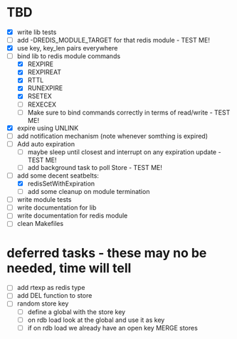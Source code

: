# TBD
- [X] write lib tests
- [ ] add -DREDIS_MODULE_TARGET for that redis module - TEST ME!
- [X] use key, key_len pairs everywhere
- [ ] bind lib to redis module commands
    - [X] REXPIRE
    - [X] REXPIREAT
    - [X] RTTL
    - [X] RUNEXPIRE
    - [X] RSETEX
    - [ ] REXECEX
    - [ ] Make sure to bind commands correctly in terms of read/write  - TEST ME!
- [X] expire using UNLINK
- [ ] add notification mechanism (note whenever somthing is expired)
- [ ] Add auto expiration
    - [ ] maybe sleep until closest and interrupt on any expiration update - TEST ME!
    - [ ] add background task to poll Store - TEST ME!
- [ ] add some decent seatbelts:
    - [X] redisSetWithExpiration
    - [ ] add some cleanup on module termination
- [ ] write module tests
- [ ] write documentation for lib
- [ ] write documentation for redis module
- [ ] clean Makefiles

# deferred tasks -  these may no be needed, time will tell
- [ ] add rtexp as redis type
- [ ] add DEL function to store
- [ ] random store key
    - [ ] define a global with the store key
    - [ ] on rdb load look at the global and use it as key
    - [ ] if on rdb load we already have an open key MERGE stores
